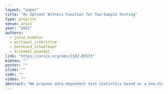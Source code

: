 ```yaml
---
layout: "paper"
title: "An Optimal Witness Function for Two-Sample Testing"
type: preprint
venue: arxiv
year: "2021"
authors:
  - jonas_kuebler
  - wittawat_jitkrittum
  - bernhard_schoelkopf
  - krikamol_muandet
link: "https://arxiv.org/abs/2102.05573"
bibtex: ""
poster: ""
slide: ""
code: ""
video: ""
abstract: "We propose data-dependent test statistics based on a one-dimensional witness function, which we call witness two-sample tests (WiTS tests). We first optimize the witness function by maximizing an asymptotic test-power objective and then use as the test statistic the difference in means of the witness evaluated on two held-out test samples. When the witness function belongs to a reproducing kernel Hilbert space, we show that the optimal witness is given via kernel Fisher discriminant analysis, whose solution we compute in closed form. We show that the WiTS test based on a characteristic kernel is consistent against any fixed alternative. Our experiments demonstrate that the WiTS test can achieve higher test power than existing two-sample tests with optimized kernels, suggesting that learning a high- or infinite-dimensional representation of the data may not be necessary for two-sample testing. The proposed procedure works beyond kernel methods, allowing practitioners to apply it within their preferred machine learning framework."
---
```

